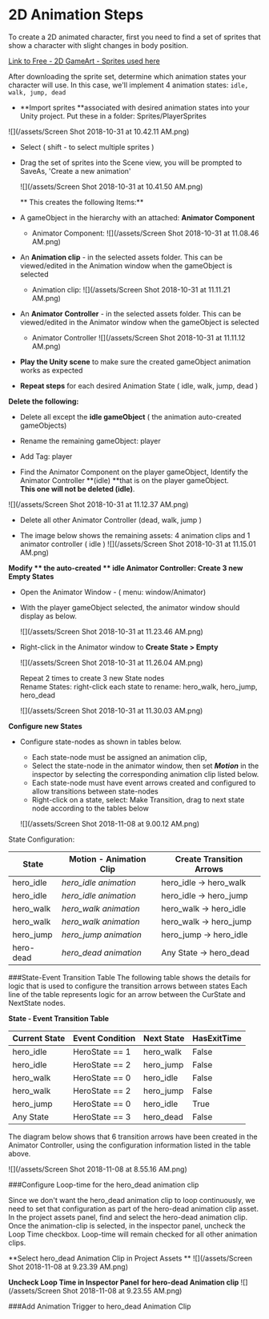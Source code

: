 # 2D Animation Steps

To create a 2D animated character, first you need to find a set of sprites that show a character with slight changes in body position.

[Link to Free - 2D GameArt - Sprites used here](http://www.gameart2d.com/freebies.html)

After downloading the sprite set, determine which animation states your character will use.  In this case, we'll implement 4 animation states:  `idle, walk, jump, dead`



  - **Import sprites **associated with desired animation states into your Unity project.  Put these in a folder: Sprites/PlayerSprites

![](/assets/Screen Shot 2018-10-31 at 10.42.11 AM.png)

- Select \( shift - to select multiple sprites \) 
- Drag the set of sprites into the Scene view, you will be prompted to SaveAs,  'Create a new animation'

  ![](/assets/Screen Shot 2018-10-31 at 10.41.50 AM.png)

  **  This creates the following Items:**

- A gameObject in the hierarchy with an attached: **Animator Component**

  - Animator Component:  ![](/assets/Screen Shot 2018-10-31 at 11.08.46 AM.png)

- An **Animation clip** - in the selected assets folder. This can be viewed/edited in the Animation window when the gameObject is selected

  - Animation clip:   ![](/assets/Screen Shot 2018-10-31 at 11.11.21 AM.png)

- An **Animator Controller** - in the selected assets folder. This can be viewed/edited in the Animator window when the gameObject is selected

  - Animator Controller  ![](/assets/Screen Shot 2018-10-31 at 11.11.12 AM.png)

- **Play the Unity scene** to make sure the created gameObject animation works as expected

- **Repeat steps** for each desired Animation State \( idle, walk, jump, dead \)

**Delete the following:**

  - Delete all except the **idle gameObject** \( the animation auto-created gameObjects\)
  - Rename the remaining gameObject: player
  - Add Tag:  player

- Find the Animator Component on the player gameObject, Identify the Animator Controller **\(idle\) **that is on the player gameObject.  
  **This one will not be deleted \(idle\)**.  
 
 ![](/assets/Screen Shot 2018-10-31 at 11.12.37 AM.png)

- Delete all other Animator Controller \(dead, walk, jump \)

- The image below shows the remaining assets: 4 animation clips and 1 animator controller \( idle \) 
 ![](/assets/Screen Shot 2018-10-31 at 11.15.01 AM.png)

**Modify ** the auto-created ** idle Animator Controller: Create 3 new Empty States**

- Open the Animator Window - \( menu: window/Animator\)  
- With the player gameObject selected, the animator window should display as below.
  
  ![](/assets/Screen Shot 2018-10-31 at 11.23.46 AM.png)
  
- Right-click in the Animator window to **Create State > Empty**  
  
  ![](/assets/Screen Shot 2018-10-31 at 11.26.04 AM.png)

  Repeat 2 times to create  3 new State nodes  
  Rename States: right-click each state to rename: hero\_walk, hero\_jump, hero\_dead

  ![](/assets/Screen Shot 2018-10-31 at 11.30.03 AM.png)

**Configure new States**

- Configure state-nodes as shown in tables below.  
  - Each state-node must be assigned an animation clip, 
  - Select the state-node in the animator window, then set _**Motion**_ in the inspector by selecting the corresponding animation clip listed below.
  - Each state-node must have event arrows created and configured to allow transitions between state-nodes
  - Right-click on a state, select: Make Transition, drag to next state node according to the tables below 
  
  ![](/assets/Screen Shot 2018-11-08 at 9.00.12 AM.png)

State Configuration:
 
| State |  Motion - Animation Clip | Create Transition Arrows |
|-----------|-------|-----------|
| hero_idle | _hero_idle animation_ | hero_idle -> hero_walk |
| hero_idle | _hero_idle animation_ | hero_idle -> hero_jump |
| hero_walk | _hero_walk animation_ | hero_walk -> hero_idle |
| hero_walk | _hero_walk animation_ | hero_walk -> hero_jump |
| hero_jump | _hero_jump animation_ | hero_jump -> hero_idle |
| hero-dead | _hero_dead animation_ | Any State -> hero_dead |



###State-Event Transition Table
The following table shows the details for logic that is used to configure the transition arrows between states
Each line of the table represents logic for an arrow between the CurState and NextState nodes. 


**State - Event Transition Table**

| Current State | Event Condition | Next State | HasExitTime |
|-----------|-------|-----------|-------------|
| hero_idle | HeroState == 1 | hero_walk | False |
| hero_idle | HeroState == 2  | hero_jump |  False|
| hero_walk | HeroState == 0 | hero_idle | False |
| hero_walk | HeroState == 2 | hero_jump | False |
| hero_jump | HeroState == 0 | hero_idle | True |
| Any State | HeroState == 3 | hero_dead | False |

The diagram below shows that 6 transition arrows have been created in the Animator Controller, using the configuration information listed in the table above.

![](/assets/Screen Shot 2018-11-08 at 8.55.16 AM.png)

###Configure Loop-time for the hero_dead animation clip

Since we don't want the hero_dead animation clip to loop continuously, we need to set that configuration as part of the hero-dead animation clip asset. In the project assets panel, find and select the hero-dead animation clip.  Once the animation-clip is selected, in the inspector panel, uncheck the Loop Time checkbox.  Loop-time will remain checked for all other animation clips.

**Select hero_dead Animation Clip in Project Assets **
![](/assets/Screen Shot 2018-11-08 at 9.23.39 AM.png)

**Uncheck Loop Time in Inspector Panel for hero-dead Animation clip**
![](/assets/Screen Shot 2018-11-08 at 9.23.55 AM.png)

###Add Animation Trigger to hero_dead Animation Clip


